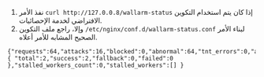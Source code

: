 1. نفذ الأمر `curl http://127.0.0.8/wallarm-status` إذا كان يتم استخدام التكوين الافتراضي لخدمة الإحصائيات.
2. وإلا، راجع ملف التكوين `/etc/nginx/conf.d/wallarm-status.conf` لبناء الأمر الصحيح المشابه للأمر أعلاه.
```
{"requests":64,"attacks":16,"blocked":0,"abnormal":64,"tnt_errors":0,"api_errors":0,"requests_lost":0,"segfaults":0,"memfaults":0,"softmemfaults":0,"time_detect":0,"db_id":46,"custom_ruleset_id":4,"proton_instances": { "total":2,"success":2,"fallback":0,"failed":0 },"stalled_workers_count":0,"stalled_workers":[] }
```